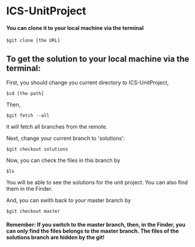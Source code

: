 # ICS-UnitProject

#### You can clone it to your local machine via the terminal

    $git clone [the URL]


## To get the solution to your local machine via the terminal:
First, you should change you current directory to ICS-UnitProject,

    $cd [the path] 

Then,

    $git fetch --all

it will fetch all branches from the remote.

Next, change your current branch to 'solutions':
    
    $git checkout solutions
    
Now, you can check the files in this branch by

    $ls

You will be able to see the solutions for the unit project. You can also find them in the Finder.

And, you can swith back to your master branch by

    $git checkout master

#### Remember: If you switch to the master branch, then, in the Finder, you can only find the files belongs to the master branch. The files of the solutions branch are hidden by the git!


    
